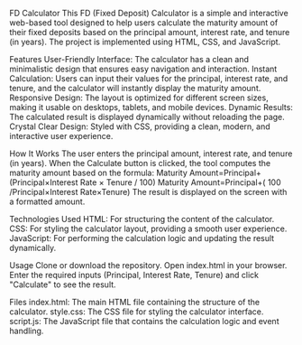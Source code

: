 FD Calculator
This FD (Fixed Deposit) Calculator is a simple and interactive web-based tool designed to help users calculate the maturity amount of their fixed deposits based on the principal amount, interest rate, and tenure (in years). The project is implemented using HTML, CSS, and JavaScript.

Features
User-Friendly Interface: The calculator has a clean and minimalistic design that ensures easy navigation and interaction.
Instant Calculation: Users can input their values for the principal, interest rate, and tenure, and the calculator will instantly display the maturity amount.
Responsive Design: The layout is optimized for different screen sizes, making it usable on desktops, tablets, and mobile devices.
Dynamic Results: The calculated result is displayed dynamically without reloading the page.
Crystal Clear Design: Styled with CSS, providing a clean, modern, and interactive user experience.


How It Works
The user enters the principal amount, interest rate, and tenure (in years).
When the Calculate button is clicked, the tool computes the maturity amount based on the formula:
Maturity Amount=Principal+(Principal×Interest Rate × Tenure / 100)
Maturity Amount=Principal+( 100 /Principal×Interest Rate×Tenure)
The result is displayed on the screen with a formatted amount.

Technologies Used
HTML: For structuring the content of the calculator.
CSS: For styling the calculator layout, providing a smooth user experience.
JavaScript: For performing the calculation logic and updating the result dynamically.

Usage
Clone or download the repository.
Open index.html in your browser.
Enter the required inputs (Principal, Interest Rate, Tenure) and click "Calculate" to see the result.


Files
index.html: The main HTML file containing the structure of the calculator.
style.css: The CSS file for styling the calculator interface.
script.js: The JavaScript file that contains the calculation logic and event handling.
